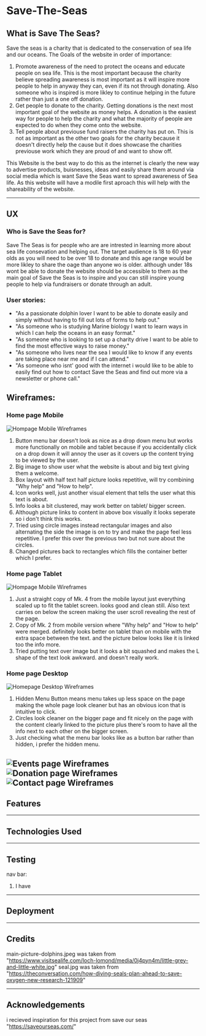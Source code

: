 # Save-The-Seas

## What is Save The Seas?

Save the seas is a charity that is dedicated to the conservation of sea life and our oceans.
The Goals of the website in order of importance:

1. Promote awareness of the need to protect the oceans and educate people on sea life. This is the most important because the charity believe spreading awareness is most important as it will inspire more people to help in anyway they can, even if its not through donating. Also someone who is inspired is more likley to continue helping in the future rather than just a one off donation. 
2. Get people to donate to the charity. Getting donations is the next most important goal of the website as money helps. A donation is the easiest way for people to help the charity and what the majority of people are expected to do when they come onto the website.
3. Tell people about previouse fund raisers the charity has put on. This is not as important as the other two goals for the charity because it doesn't directly help the cause but it does showcase the charities previouse work which they are proud of and want to show off.

 This Website is the best way to do this as the internet is clearly the new way to advertise products, buisnesses, ideas and easily share them around via social media which is want Save the Seas want to spread awareness of Sea life. As this website will have a modile first aproach this will help with the shareability of the website.

---
## UX

### Who is Save the Seas for?

Save The Seas is for people who are are intrested in learning more about sea life consevation and helping out. The target audience is 18 to 60 year olds as you will need to be over 18 to donate and this age range would be more likley to share the oage than anyone wo is older. although under 18s wont be able to donate the website should be accessible to them as the main goal of Save the Seas is to inspire and you can still inspire young people to help via fundraisers or donate through an adult.

### User stories:

* "As a passionate dolphin lover I want to be able to donate easily and simply without having to fill out lots of forms to help out."
* "As someone who is studying Marine biology I want to learn ways in which I can help the oceans in an easy format."
* "As someone who is looking to set up a charity drive I want to be able to find the most effective ways to raise money."
* "As someone who lives near the sea I would like to know if any events are taking place near me and if I can attend."
* "As someone who isnt' good with the internet i would like to be able to easily find out how to contact Save the Seas and find out more via a newsletter or phone call."



## Wireframes:

### Home page Mobile

![Hompage Mobile Wireframes](./assets/wireframes/home-page-mobile.png)

1. Button menu bar doesn't look as nice as a drop down menu but works more functionally on mobile and tablet because if you accidentally click on a drop down it will annoy the user as it covers up the content trying to be viewed by the user.
2. Big image to show user what the website is about and big text giving them a welcome.
3. Box layout with half text half picture looks repetitive, will try combining "Why help" and "How to help".
4. Icon works well, just another visual element that tells the user what this text is about.
5. Info looks a bit clustered, may work better on tablet/ bigger screen.
6. Although picture links to content in above box visually it looks seperate so i don't think this works.
7. Tried using circle images instead rectangular images and also alternating the side the image is on to try and make the page feel less repetitive. I prefer this over the previous two but not sure about the circles.
8. Changed pictures back to rectangles which fills the container better which I prefer.



### Home page Tablet

![Hompage Mobile Wireframes](./assets/wireframes/home-page-tablet.png)

1. Just a straight copy of Mk. 4 from the mobile layout just everything scaled up to fit the tablet screen. looks good and clean still. Also text carries on below the screen making the user scroll revealing the rest of the page. 
2. Copy of Mk. 2 from mobile version where "Why help" and "How to help" were merged. definitely looks better on tablet than on mobile with the extra space between the text. and the picture below looks like it is linked too the info more. 
3. Tried putting text over image but it looks a bit squashed and makes the L shape of the text look awkward. and doesn't really work.



### Home page Desktop

![Homepage Desktop Wireframes](./assets/wireframes/home-page-desktop1.png)

1. Hidden Menu Button means menu takes up less space on the page making the whole page look cleaner but has an obvious icon that is intuitive to click.
2. Circles look cleaner on the bigger page and fit nicely on the page with the content clearly linked to the picture plus there's room to have all the info next to each other on the bigger screen.
3. Just checking what the menu bar looks like as a button bar rather than hidden, i prefer the hidden menu.

![Events page Wireframes](./assets/wireframes/events.png)
![Donation page Wireframes](./assets/wireframes/donation.png)
![Contact page Wireframes](./assets/wireframes/contact.png)
---
## Features
---
## Technologies Used
---
## Testing

nav bar:
1. I have 


---
## Deployment
---
## Credits
main-picture-dolphins.jpeg was taken from "https://www.visitsealife.com/loch-lomond/media/0j4pyn4m/little-grey-and-little-white.jpg"
seal.jpg was taken from "https://theconversation.com/how-diving-seals-plan-ahead-to-save-oxygen-new-research-121909"

---
## Acknowledgements 
i recieved inspiration for this project from save our seas "https://saveourseas.com/"